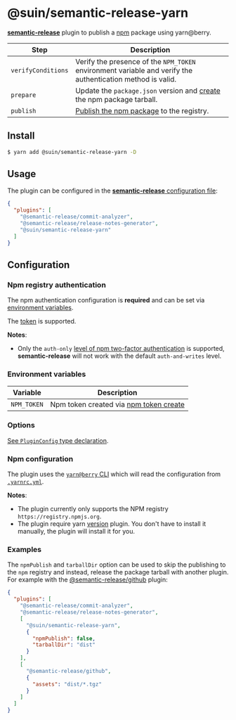 # @suin/semantic-release-yarn

[**semantic-release**](https://github.com/semantic-release/semantic-release) plugin to publish a [npm](https://www.npmjs.com) package using yarn@berry.

| Step               | Description                                                                                                |
| ------------------ | ---------------------------------------------------------------------------------------------------------- |
| `verifyConditions` | Verify the presence of the `NPM_TOKEN` environment variable and verify the authentication method is valid. |
| `prepare`          | Update the `package.json` version and [create](https://yarnpkg.com/cli/pack) the npm package tarball.      |
| `publish`          | [Publish the npm package](https://yarnpkg.com/cli/npm/publish) to the registry.                            |

## Install

```bash
$ yarn add @suin/semantic-release-yarn -D
```

## Usage

The plugin can be configured in the [**semantic-release** configuration file](https://github.com/semantic-release/semantic-release/blob/master/docs/usage/configuration.md#configuration):

```json
{
  "plugins": [
    "@semantic-release/commit-analyzer",
    "@semantic-release/release-notes-generator",
    "@suin/semantic-release-yarn"
  ]
}
```

## Configuration

### Npm registry authentication

The npm authentication configuration is **required** and can be set via [environment variables](#environment-variables).

The [token](https://docs.npmjs.com/getting-started/working_with_tokens) is supported.

**Notes**:

- Only the `auth-only` [level of npm two-factor authentication](https://docs.npmjs.com/getting-started/using-two-factor-authentication#levels-of-authentication) is supported, **semantic-release** will not work with the default `auth-and-writes` level.

### Environment variables

| Variable    | Description                                                                                                                   |
| ----------- | ----------------------------------------------------------------------------------------------------------------------------- |
| `NPM_TOKEN` | Npm token created via [npm token create](https://docs.npmjs.com/getting-started/working_with_tokens#how-to-create-new-tokens) |

### Options

[See `PluginConfig` type declaration](https://github.com/suin/semantic-release-yarn/blob/main/pluginConfig.ts).

### Npm configuration

The plugin uses the [`yarn@berry` CLI](https://yarnpkg.com/cli) which will read the configuration from [`.yarnrc.yml`](https://yarnpkg.com/configuration/yarnrc).

**Notes**:

- The plugin currently only supports the NPM registry `https://registry.npmjs.org`.
- The plugin require yarn [version](https://github.com/yarnpkg/berry/blob/HEAD/packages/plugin-version/README.md) plugin. You don't have to install it manually, the plugin will install it for you.

### Examples

The `npmPublish` and `tarballDir` option can be used to skip the publishing to the `npm` registry and instead, release the package tarball with another plugin. For example with the [@semantic-release/github](https://github.com/semantic-release/github) plugin:

```json
{
  "plugins": [
    "@semantic-release/commit-analyzer",
    "@semantic-release/release-notes-generator",
    [
      "@suin/semantic-release-yarn",
      {
        "npmPublish": false,
        "tarballDir": "dist"
      }
    ],
    [
      "@semantic-release/github",
      {
        "assets": "dist/*.tgz"
      }
    ]
  ]
}
```
